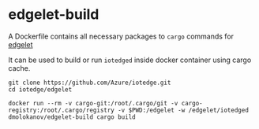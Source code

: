 # edgelet-build
A Dockerfile contains all necessary packages to `cargo` commands for [edgelet](https://github.com/Azure/iotedge/tree/master/edgelet)

It can be used to build or run `iotedged` inside docker container using cargo cache.

```
git clone https://github.com/Azure/iotedge.git
cd iotedge/edgelet

docker run --rm -v cargo-git:/root/.cargo/git -v cargo-registry:/root/.cargo/registry -v $PWD:/edgelet -w /edgelet/iotedged dmolokanov/edgelet-build cargo build

```
